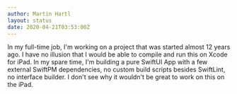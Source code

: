 ```yaml
---
author: Martin Hartl
layout: status
date: 2020-04-21T03:53:00Z
---
```

In my full-time job, I'm working on a project that was started almost 12 years ago. I have no illusion that I would be able to compile and run this on Xcode for iPad.
In my spare time, I'm building a pure SwiftUI App with a few external SwiftPM dependencies, no custom build scripts besides SwiftLint, no interface builder. I don't see why it wouldn't be great to work on this on the iPad.